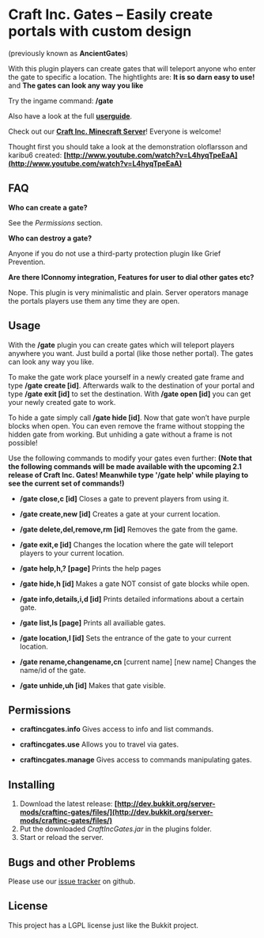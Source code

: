 # Craft Inc. Gates – Easily create portals with custom design

(previously known as __AncientGates__)

With this plugin players can create gates that will teleport anyone who enter the gate to specific a location.
The hightlights are: __It is so darn easy to use!__ and __The gates can look any way you like__

Try the ingame command: __/gate__

Also have a look at the full __[userguide](http://www.craftinc.de/blog/?p=255)__.

Check out our **[Craft Inc. Minecraft Server](http://www.craftinc.de)**! Everyone is welcome!

Thought first you should take a look at the demonstration oloflarsson and karibu6 created:
__[http://www.youtube.com/watch?v=L4hyqTpeEaA](http://www.youtube.com/watch?v=L4hyqTpeEaA)__


## FAQ

__Who can create a gate?__

See the _Permissions_ section.

__Who can destroy a gate?__

Anyone if you do not use a third-party protection plugin like Grief Prevention.

__Are there IConnomy integration, Features for user to dial other gates etc?__

Nope. This plugin is very minimalistic and plain. Server operators manage the portals players use them any time they are open.

## Usage

With the __/gate__ plugin you can create gates which will teleport players anywhere you want. Just build a portal (like those nether portal). The gates can look any way you like.

To make the gate work place yourself in a newly created gate frame and type __/gate create [id]__. Afterwards walk to the destination of your portal and type __/gate exit [id]__ to set the destination. With __/gate open [id]__ you can get your newly created gate to work.

To hide a gate simply call __/gate hide [id]__. Now that gate won’t have purple blocks when open. You can even remove the frame without stopping the hidden gate from working. But unhiding a gate without a frame is not possible!


Use the following commands to modify your gates even further:
__(Note that the following commands will be made available with the upcoming 2.1 release of Craft Inc. Gates! Meanwhile type '/gate help' while playing to see the current set of commands!)__

* __/gate close,c [id]__
Closes a gate to prevent players from using it.

* __/gate create,new [id]__
Creates a gate at your current location.

* __/gate delete,del,remove,rm [id]__
Removes the gate from the game.

* __/gate exit,e [id]__
Changes the location where the gate will teleport players to your current location.

* __/gate help,h,? [page]__ 
Prints the help pages

* __/gate hide,h [id]__
Makes a gate NOT consist of gate blocks while open.

* __/gate info,details,i,d [id]__
Prints detailed informations about a certain gate.

* __/gate list,ls [page]__
Prints all availiable gates.

* __/gate location,l [id]__
Sets the entrance of the gate to your current location.

* __/gate rename,changename,cn__ [current name] [new name]
Changes the name/id of the gate.

* __/gate unhide,uh [id]__
 Makes that gate visible.



## Permissions

* __craftincgates.info__
Gives access to info and list commands.

* __craftincgates.use__
Allows you to travel via gates.

* __craftincgates.manage__
Gives access to commands manipulating gates.

## Installing

1. Download the latest release: __[http://dev.bukkit.org/server-mods/craftinc-gates/files/](http://dev.bukkit.org/server-mods/craftinc-gates/files/)__
2. Put the downloaded _CraftIncGates.jar_ in the plugins folder.
3. Start or reload the server.

## Bugs and other Problems

Please use our [issue tracker](https://github.com/craftinc/craftinc-gates/issues?milestone=1&state=open) on github.


## License

This project has a LGPL license just like the Bukkit project.
